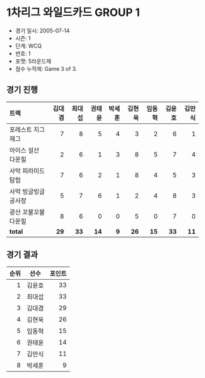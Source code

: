 # 1차리그 와일드카드 GROUP 1

- 경기 일시: 2005-07-14
- 시즌: 1
- 단계: WCQ
- 번호: 1
- 포맷: 5라운드제
- 점수 누적제: Game 3 of 3.





## 경기 진행

| 트랙 | 김대겸 | 최대섭 | 권태윤 | 박세훈 | 김현욱 | 임동혁 | 김윤호 | 김만식 |
|:---|---:|---:|---:|---:|---:|---:|---:|---:|
| 포레스트 지그재그 | 7 | 8 | 5 | 4 | 3 | 2 | 6 | 1 |
| 아이스 설산 다운힐 | 2 | 6 | 1 | 3 | 8 | 5 | 7 | 4 |
| 사막 피라미드 탐험 | 7 | 6 | 2 | 1 | 8 | 4 | 5 | 3 |
| 사막 빙글빙글 공사장 | 5 | 7 | 6 | 1 | 2 | 4 | 8 | 3 |
| 광산 꼬불꼬불 다운힐 | 8 | 6 | 0 | 0 | 5 | 0 | 7 | 0 |
| __total__ | __29__ | __33__ | __14__ | __9__ | __26__ | __15__ | __33__ | __11__ |




## 경기 결과

| 순위 | 선수 | 포인트 |
|---:|:---:|---:|
| 1 | 김윤호 | 33 |
| 2 | 최대섭 | 33 |
| 3 | 김대겸 | 29 |
| 4 | 김현욱 | 26 |
| 5 | 임동혁 | 15 |
| 6 | 권태윤 | 14 |
| 7 | 김만식 | 11 |
| 8 | 박세훈 | 9 |

